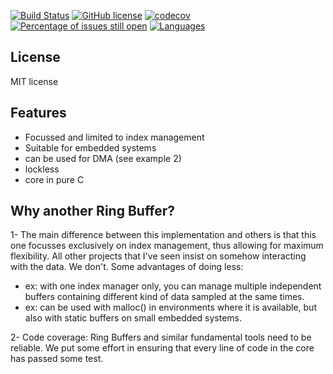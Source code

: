 [![Build Status](https://api.travis-ci.com/JoelStienlet/RingBuffer.svg?branch=main)](https://www.travis-ci.com/github/JoelStienlet/RingBuffer)
[![GitHub license](https://img.shields.io/badge/license-MIT-brightgreen)](https://github.com/JoelStienlet/RingBuffer/blob/main/LICENSE)
[![codecov](https://codecov.io/gh/JoelStienlet/RingBuffer/branch/main/graph/badge.svg?token=YLGvWF43U9)](https://codecov.io/gh/JoelStienlet/RingBuffer)
[![Percentage of issues still open](http://isitmaintained.com/badge/open/JoelStienlet/g3logPython.svg)](http://isitmaintained.com/project/JoelStienlet/RingBuffer "Percentage of issues still open")
[![Languages](https://img.shields.io/badge/languages-C-blue)](https://img.shields.io)

## License
MIT license

## Features
- Focussed and limited to index management
- Suitable for embedded systems
- can be used for DMA (see example 2)
- lockless
- core in pure C

## Why another Ring Buffer?
1- The main difference between this implementation and others is that this one focusses exclusively on index management, thus allowing for maximum flexibility. All other projects that I've seen insist on somehow interacting with the data. We don't.
Some advantages of doing less:
- ex: with one index manager only, you can manage multiple independent buffers containing different kind of data sampled at the same times.
- ex: can be used with malloc() in environments where it is available, but also with static buffers on small embedded systems.

2- Code coverage: Ring Buffers and similar fundamental tools need to be reliable. We put some effort in ensuring that every line of code in the core has passed some test.



